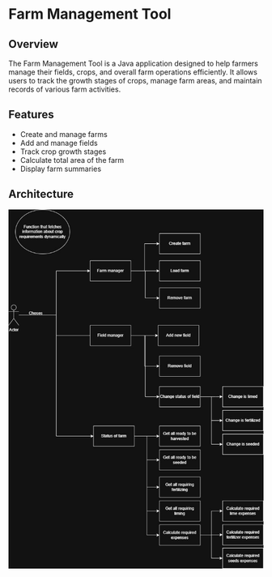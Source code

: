 # Farm Management Tool

## Overview
The Farm Management Tool is a Java application designed to help farmers manage their fields, crops, and overall farm operations efficiently. It allows users to track the growth stages of crops, manage farm areas, and maintain records of various farm activities.

## Features
- Create and manage farms
- Add and manage fields
- Track crop growth stages
- Calculate total area of the farm
- Display farm summaries

## Architecture
![Architecture design](Architecture.jpg)

